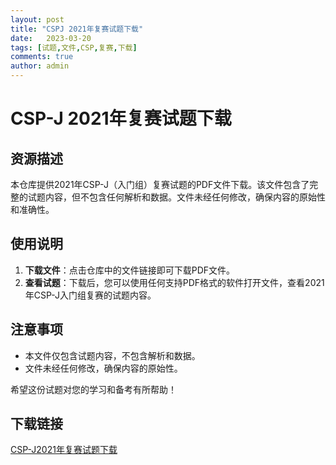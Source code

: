 ```yaml
---
layout: post
title: "CSPJ 2021年复赛试题下载"
date:   2023-03-20
tags: [试题,文件,CSP,复赛,下载]
comments: true
author: admin
---
```

# CSP-J 2021年复赛试题下载

## 资源描述

本仓库提供2021年CSP-J（入门组）复赛试题的PDF文件下载。该文件包含了完整的试题内容，但不包含任何解析和数据。文件未经任何修改，确保内容的原始性和准确性。

## 使用说明

1. **下载文件**：点击仓库中的文件链接即可下载PDF文件。
2. **查看试题**：下载后，您可以使用任何支持PDF格式的软件打开文件，查看2021年CSP-J入门组复赛的试题内容。

## 注意事项

- 本文件仅包含试题内容，不包含解析和数据。
- 文件未经任何修改，确保内容的原始性。

希望这份试题对您的学习和备考有所帮助！

## 下载链接

[CSP-J2021年复赛试题下载](https://pan.quark.cn/s/010e10597a77)